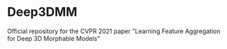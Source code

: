 # Deep3DMM
Official repository for the CVPR 2021 paper "Learning Feature Aggregation for Deep 3D Morphable Models"
